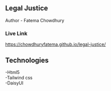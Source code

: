 ## Legal Justice
Author - Fatema Chowdhury
### Live Link
https://chowdhuryfatema.github.io/legal-justice/
## Technologies
-Html5<br/>
-Tailwind css<br/>
-DaisyUI
